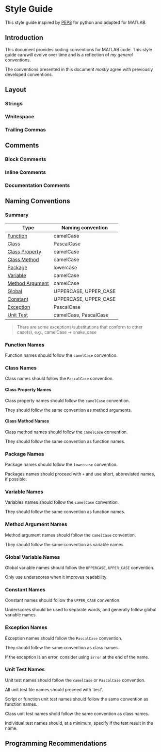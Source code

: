 # Style Guide

This style guide inspired by [PEP8](https://www.python.org/dev/peps/pep-0008/) for python and adapted for MATLAB.

## Introduction

This document provides coding conventions for MATLAB code. This style guide can/will evolve over time and is a reflection of *my general* conventions.

The conventions presented in this document *mostly* agree with previously developed conventions.

## Layout

### Strings

### Whitespace

### Trailing Commas

## Comments

### Block Comments

### Inline Comments

### Documentation Comments

## Naming Conventions

### Summary

| Type                                      | Naming convention     |
| ----------------------------------------- | --------------------- |
| [Function](#function-names)               | camelCase             |
| [Class](#class-names)                     | PascalCase            |
| [Class Property](#class-property-names)   | camelCase             |
| [Class Method](#class-method-names)       | camelCase             |
| [Package](#package-names)                 | lowercase             |
| [Variable](#variable-names)               | camelCase             |
| [Method Argument](#method-argument-names) | camelCase             |
| [Global](#global-variable-names)          | UPPERCASE, UPPER_CASE |
| [Constant](#constant-names)               | UPPERCASE, UPPER_CASE |
| [Exception](#exception-names)             | PascalCase            |
| [Unit Test](#unit-test-names)             | camelCase, PascalCase |

> There are some exceptions/substitutions that conform to other case(s), e.g., camelCase -> snake_case

### Function Names

Function names should follow the `camelCase` convention.

### Class Names

Class names should follow the `PascalCase` convention.

#### Class Property Names

Class property names should follow the `camelCase` convention.

They should follow the same convention as method arguments.

#### Class Method Names

Class method names should follow the `camelCase` convention.

They should follow the same convention as function names.

### Package Names

Package names should follow the `lowercase` convention.

Packages names should proceed with `+` and use short, abbreviated names, if possible.

### Variable Names

Variables names should follow the `camelCase` convention.

They should follow the same convention as function names.

### Method Argument Names

Method argument names should follow the `camelCase` convention.

They should follow the same convention as variable names.

### Global Variable Names

Global variable names should follow the `UPPERCASE`, `UPPER_CASE` convention.

Only use underscores when it improves readability.

### Constant Names

Constant names should follow the `UPPER_CASE` convention.

Underscores should be used to separate words, and generally follow global variable names.

### Exception Names

Exception names should follow the `PascalCase` convention.

They should follow the same convention as class names.

If the exception is an error, consider using `Error` at the end of the name.

### Unit Test Names

Unit test names should follow the `camelCase` or `PascalCase` convention.

All unit test file names should preceed with 'test'.

Script or function unit test names should follow the same convention as function names.

Class unit test names shold follow the same convention as class names.

Individual test names should, at a minimum, specify if the test result in the name.

## Programming Recommendations
